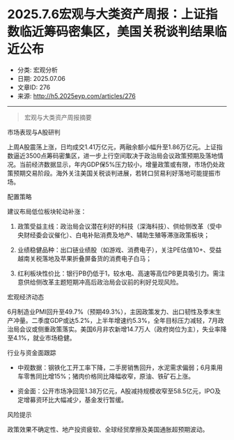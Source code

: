 # 2025.7.6宏观与大类资产周报：上证指数临近筹码密集区，美国关税谈判结果临近公布

- 分类: 宏观分析
- 日期: 2025.07.06
- 文章ID: 276
- 来源: http://h5.2025eyp.com/articles/276

---

> 宏观与大类资产周报摘要

市场表现与A股研判

上周A股震荡上涨，日均成交1.41万亿元，两融余额小幅升至1.86万亿元。上证指数逼近3500点筹码密集区，进一步上行空间取决于政治局会议政策预期及落地情况。当前经济数据显示，年内GDP保5%压力较小，增量政策或有限，市场仍处政策预期交易阶段。海外关注美国关税谈判进展，若转口贸易利好落地可能提振市场。

配置策略

建议布局低位板块轮动补涨：

1. 政策受益主线：政治局会议潜在利好的科技（深海科技）、供给侧改革（受中央财经委会议催化）、白电补贴消费及地产、辅助生殖等滞涨政策板块；

2. 业绩稳健品种：出口链业绩股（如游戏、消费电子），关注PE估值10+、受益越南关税落地及苹果折叠屏备货的消费电子白马；

3. 红利板块性价比：银行PB仍低于1，较水电、高速等高位PB更具吸引力。需注意供给侧改革主题短期冲高后政治局会议前的利好兑现风险。

宏观经济动态

6月制造业PMI回升至49.7%（预期49.3%），主因政策发力、出口韧性及季末生产冲量。二季度GDP或达5.2%，上半年增速约5.3%，全年目标压力减轻，7月政治局会议或侧重政策落实。美国6月非农新增14.7万人（政府岗位为主），失业率降至4.1%，就业市场稳健。

行业与资金面跟踪

- 中观数据：钢铁化工开工率下降，二手房销售回升，水泥需求偏弱；6月乘用车零售同比增15%；猪肉价格同比降幅收窄，原油、铁矿石上涨。

- 资金面：公开市场净回笼1.38万亿元，A股减持规模收窄至58.5亿元，IPO及定增募资环比大幅减少，基金发行暂缓。

风险提示

政策效果不确定性、地产投资疲软、全球经贸摩擦及美国通胀超预期波动。
